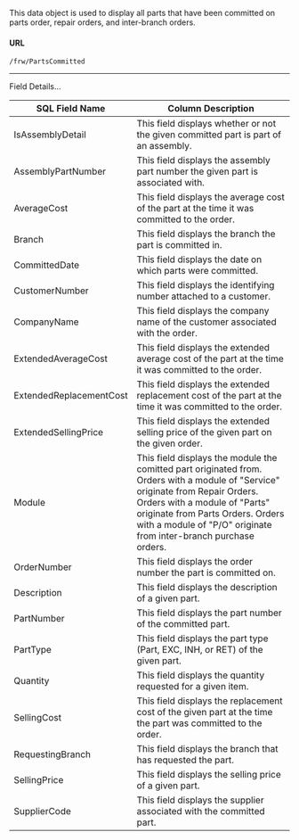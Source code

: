 
This data object is used to display all parts that have been committed on parts order, repair orders, and inter-branch orders.

 
#### URL 
```
/frw/PartsCommitted
``` 
 <hr>
Field Details...

| **SQL Field Name**      | **Column Description**                                                                                                                                                                                                                                                      |
|---|---|
| IsAssemblyDetail        | This field displays whether or not the given committed part is part of an assembly.                                                                                                                                                                                         |
| AssemblyPartNumber      | This field displays the assembly part number the given part is associated with.                                                                                                                                                                                             |
| AverageCost             | This field displays the average cost of the part at the time it was committed to the order.                                                                                                                                                                                 |
| Branch                  | This field displays the branch the part is committed in.                                                                                                                                                                                                                    |
| CommittedDate           | This field displays the date on which parts were committed.                                                                                                                                                                                                                 |
| CustomerNumber          | This field displays the identifying number attached to a customer.                                                                                                                                                                                                          |
| CompanyName             | This field displays the company name of the customer associated with the order.                                                                                                                                                                                             |
| ExtendedAverageCost     | This field displays the extended average cost of the part at the time it was committed to the order.                                                                                                                                                                        |
| ExtendedReplacementCost | This field displays the extended replacement cost of the part at the time it was committed to the order.                                                                                                                                                                    |
| ExtendedSellingPrice    | This field displays the extended selling price of the given part on the given order.                                                                                                                                                                                        |
| Module                  | This field displays the module the comitted part originated from.  Orders with a module of "Service" originate from Repair Orders.  Orders with a module of "Parts" originate from Parts Orders. Orders with a module of "P/O" originate from inter-branch purchase orders. |
| OrderNumber             | This field displays the order number the part is committed on.                                                                                                                                                                                                              |
| Description             | This field displays the description of a given part.                                                                                                                                                                                                                        |
| PartNumber              | This field displays the part number of the committed part.                                                                                                                                                                                                                  |
| PartType                | This field displays the part type (Part, EXC, INH, or RET) of the given part.                                                                                                                                                                                               |
| Quantity                | This field displays the quantity requested for a given item.                                                                                                                                                                                                                |
| SellingCost             | This field displays the replacement cost of the given part at the time the part was committed to the order.                                                                                                                                                                 |
| RequestingBranch        | This field displays the branch that has requested the part.                                                                                                                                                                                                                 |
| SellingPrice            | This field displays the selling price of a given part.                                                                                                                                                                                                                      |
| SupplierCode            | This field displays the supplier associated with the committed part.                                                                                                                                                                                                        |
